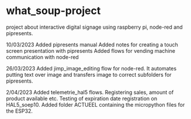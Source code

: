 # what_soup-project
project about interactive digital signage using raspberry pi, node-red and pipresents.

10/03/2023
Added pipresents manual
Added notes for creating a touch screen presentation with pipresents
Added flows for vending machine communication with node-red

26/03/2023
Added jimp_image_editing flow for node-red.  It automates putting text over image and transfers image to correct subfolders for pipresents.

2/04/2023
Added telemetrie_hal5 flows.  Registering sales, amount of product available etc.  Testing of expiration date registration on HAL5_soep10.
Added folder ACTUEEL containing the micropython files for the ESP32.
